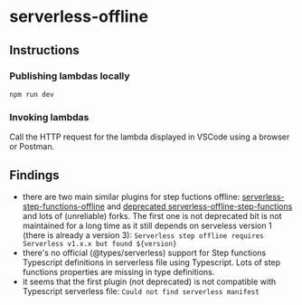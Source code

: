 # serverless-offline

## Instructions

### Publishing lambdas locally
```
npm run dev
```

### Invoking lambdas
Call the HTTP request for the lambda displayed in VSCode using a browser or Postman.


## Findings

- there are two main similar plugins for step fuctions offline: [serverless-step-functions-offline](https://www.npmjs.com/package/serverless-step-functions-offline) and [deprecated serverless-offline-step-functions](https://github.com/flocasts/serverless-offline-step-functions) and lots of (unreliable) forks. The first one is not deprecated bit is not maintained for a long time as it still depends on serveless version 1 (there is already a version 3): ```Serverless step offline requires Serverless v1.x.x but found ${version}```
- there's no official (@types/serverless) support for Step functions Typescript definitions in serverless file using Typescript. Lots of step functions properties are missing in type definitions.
- it seems that the first plugin (not deprecated) is not compatible with Typescript serverless file:  ```Could not find serverless manifest```